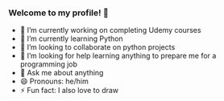 ### Welcome to my profile! 👋


- 🔭 I’m currently working on completing Udemy courses
- 🌱 I’m currently learning Python
- 👯 I’m looking to collaborate on python projects
- 🤔 I’m looking for help learning anything to prepare me for a programming job
- 💬 Ask me about anything
- 😄 Pronouns: he/him
- ⚡ Fun fact: I also love to draw


